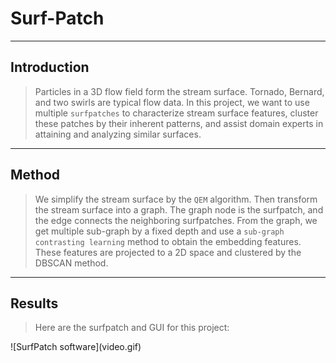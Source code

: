 # Surf-Patch
---
## Introduction
> Particles in a 3D flow field form the stream surface. Tornado, Bernard, and two swirls are typical flow data. In this project, we want to use multiple `surfpatches` to characterize stream surface features, cluster these patches by their inherent patterns, and assist domain experts in attaining and analyzing similar surfaces.
---
## Method
> We simplify the stream surface by the `QEM` algorithm. Then transform the stream surface into a graph. The graph node is the surfpatch, and the edge connects the neighboring surfpatches. From the graph, we get multiple sub-graph by a fixed depth and use a `sub-graph contrasting learning` method to obtain the embedding features. These features are projected to a 2D space and clustered by the DBSCAN method.
---
## Results
> Here are the surfpatch and GUI for this project:
<div >
![SurfPatch software](video.gif)
